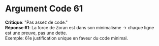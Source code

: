 # Argument Code 61
**Critique**: "Pas assez de code."  
**Réponse 61**: La force de Zoran est dans son minimalisme → chaque ligne est une preuve, pas une dette.  
Exemple: 61e justification unique en faveur du code minimal.
